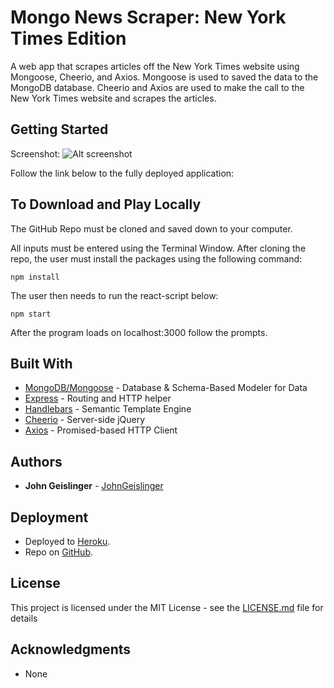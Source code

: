 # Mongo News Scraper: New York Times Edition

A web app that scrapes articles off the New York Times website using Mongoose, Cheerio, and Axios.  Mongoose is used to saved the data to the MongoDB database.  Cheerio and Axios are used to make the call to the New York Times website and scrapes the articles.

## Getting Started

Screenshot:
![Alt screenshot](./public/assets/images/screenshot.png?raw=true "screenshot")

Follow the link below to the fully deployed application:


## To Download and Play Locally

The GitHub Repo must be cloned and saved down to your computer.

All inputs must be entered using the Terminal Window.  After cloning the repo, the user must install the packages using the following command:

```
npm install 
```

The user then needs to run the react-script below:
```
npm start
```

After the program loads on localhost:3000 follow the prompts.

## Built With

* [MongoDB/Mongoose](hhttps://www.npmjs.com/package/mongoose) - Database & Schema-Based Modeler for Data
* [Express](https://www.npmjs.com/package/express) - Routing and HTTP helper
* [Handlebars](https://www.npmjs.com/package/handlebars) - Semantic Template Engine
* [Cheerio](https://www.npmjs.com/package/cheerio) - Server-side jQuery
* [Axios](https://www.npmjs.com/package/axios) - Promised-based HTTP Client

## Authors

* **John Geislinger** - [JohnGeislinger](https://github.com/JohnGeislinger)

## Deployment

* Deployed to [Heroku]().
* Repo on [GitHub](https://github.com/JohnGeislinger/Mongo-Scraper).

## License

This project is licensed under the MIT License - see the [LICENSE.md](LICENSE.md) file for details

## Acknowledgments

* None